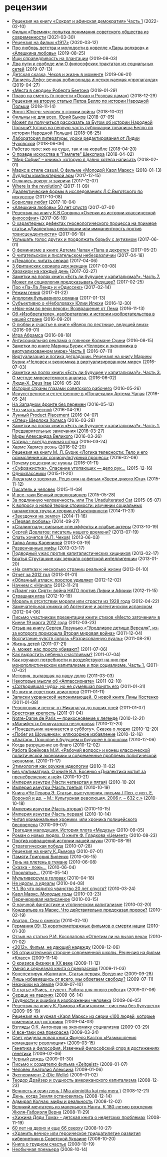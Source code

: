 # рецензии

* [Рецензия на книгу «Сократ и афинская демократия»  Часть  1](10608.md) (2022-02-10)
* [Фильм «Премия»: попытка понимания советского общества из современности](10573.md) (2021-03-30)
* [Рецензия на фильм «1917»](10488.md) (2020-03-12)
* [Про любовь детства и молодости в новелле «Дары волхвов» и «Алешкина любовь»](10443.md) (2019-08-25)
* [Ищи справедливость на плантации](10438.md) (2019-08-03)
* [Два пути к свободе  или О философских трактатах из социальных сетей](10433.md) (2019-07-13)
* [Детская сказка, Чехов и жизнь в моменте](10419.md) (2019-06-01)
* [Даниель Дефо: вечная робинзонада и нескончаемая «пропаганда»](10408.md) (2019-04-27)
* [«Места в сердце» Роберта Бентона](10372.md) (2019-01-29)
* [Право на смерть (о повести «Оскар и Розовая дама»)](10358.md) (2018-12-29)
* [Рецензия на вторую статью Петра Белло по истории Народной Польши](10338.md) (2018-11-14)
* [Эрнст Юнгер: человек в стихии войны](10321.md) (2018-10-02)
* [Фильмы не для всех. Юрий Быков](10291.md) (2018-07-05)
* [Может ли получиться рассказать за Бугом об истории Народной Польши?  (отзыв на первую часть публикации товарища Белло по истории Народной Польши)](10286.md) (2018-06-25)
* [Лаборатория литературы: уроки редактирования от Лидии Чуковской](10278.md) (2018-06-06)
* [Рабство твое: яко на суше, так и на корабле](10261.md) (2018-04-20)
* [О правде искусства в “Гамлете” Шекспира](10257.md) (2018-04-02)
* [“Мир Софии” – книжка, которую я давно хотела написать](10228.md) (2018-02-01)
* [Маркс в стиле casual. О фильме «Молодой Карл Маркс»](10216.md) (2018-01-13)
* [Луддиты компьютерной эры](10201.md) (2017-12-15)
* [Оглянись вокруг и закричи](10197.md) (2017-12-07)
* [Where is the revolution?](10179.md) (2017-11-09)
* [Диалектические формы в исследованиях Л.С.Выготского по искусству](10159.md) (2017-10-08)
* [Борислав любит](10157.md) (2017-10-04)
* [«Алешкина любовь» 50 лет спустя](10101.md) (2017-07-01)
* [Рецензия на книгу К.В.Сорвина «Очерки из истории классической философии»](10089.md) (2017-06-19)
* [О характерных дефектах гносеологического процесса на примере статьи «Диалектика революции или имманентность против трансцендентности»](10082.md) (2017-06-10)
* [Услышать голос других и продолжать борьбу с аутизмом](10076.md) (2017-06-01)
* [О феминизме в книге Артема Чапая «Папа в декрете»](10069.md) (2017-05-21)
* [О читательском и писательском небезразличии](10044.md) (2017-04-18)
* [«Декалог»: читать сериал](10033.md) (2017-04-06)
* [3 британских сериала для женщин](10023.md) (2017-03-08)
* [Харакири на каждый день](10014.md) (2017-02-27)
* [Заметки на полях книги «Есть ли будущее у капитализма?». Часть 7. Может ли социология предсказывать будущее?](10013.md) (2017-02-25)
* [Про «Ла-Ла Ленд» и «Одиссею»](10006.md) (2017-02-14)
* [Режим гения](9993.md) (2017-01-22)
* [Апология бульварного романа](9987.md) (2017-01-13)
* [Субъективно о «Неболовах» Юлии Илюхи](9979.md) (2016-12-30)
* [«Ням-ням во веки веков»: Возвращение от Лема](9956.md) (2016-11-13)
* [Об «Изобретателе», изобретателях и истории изобретательства в нашей стране](9928.md) (2016-09-20)
* [О любви и счастье в книге «Вверх по лестнице, ведущей вниз»](9923.md) (2016-09-01)
* [Игра Абрамса](9914.md) (2016-08-18)
* [Антисоциальная реклама о говнюке Колмане Суини](9911.md) (2016-08-15)
* [Заметки по книге Марины Бурик «Человек и экономика в виртуализованном мире» Часть II](9897.md) (2016-07-11)
* [Виртуализация и логика деградации. Рецензия на книгу Марины Бурик «Человек и экономика в виртуализированном мире»](9892.md) (2016-07-03)
* [Заметки на полях книги «Есть ли будущее у капитализма?». Часть 3. О методе мирсистемного анализа.](9877.md) (2016-06-02)
* [Люди-Х. Deus Irae](9873.md) (2016-05-28)
* [История страны глазами советского рабочего](9871.md) (2016-05-26)
* [Искусственное и естественное в «Понаехали» Артема Чапая](9869.md) (2016-05-24)
* [На Западном фронте без перемен](9865.md) (2016-05-13)
* [Что читать весной](9857.md) (2016-04-26)
* [Лунный Product Placement](9840.md) (2016-04-07)
* [«Отец» Шерлока Холмса](9832.md) (2016-03-28)
* [Заметки на полях книги «Есть ли будущее у капитализма?». Часть 1.  Предварительные замечания](9831.md) (2016-03-27)
* [Миры Александра Великого](9830.md) (2016-03-26)
* [Сатира - всегда нужная штука](9828.md) (2016-03-24)
* [Хармс Хармсу рознь](9805.md) (2016-02-20)
* [Рецензия на книгу М. Л. Бурик «Логика телесности: Тело и его осмысление как социокультурный процесс»](9796.md) (2016-02-08)
* [Почему рецензии не нужны](9782.md) (2016-01-11)
* [«Суфражистка». Спасение утопающих — дело рук...](9770.md) (2015-12-16)
* [Одноклассники](9749.md) (2015-11-20)
* [Людятам о зверятах. Рецензия на фильм «Звери дикого Юга»](9742.md) (2015-11-12)
* [Писатель и человек](9739.md) (2015-11-09)
* [И все-таки Вечный революционер](9612.md) (2015-05-28)
* [За подлинную человечность, или Тhe Unadulterated Cat](9584.md) (2015-05-07)
* [К вопросу о новой теории стоимости: изучении социальных параметров труда и теории субъективности](9272.md) (2014-11-23)
* [«Звездочки на земле»](9255.md) (2014-11-16)
* [«Первая любовь»](9109.md) (2014-09-27)
* [«Сталинград»: сильные спецэффекты и слабые актеры](7559.md) (2013-10-19)
* [Сергей Довлатов: писатель нашего времени?](7269.md) (2013-07-19)
* [Спать хочется (А.П. Чехов)](7107.md) (2013-06-03)
* [Тайна Анны Карениной](6762.md) (2013-03-19)
* [Развенчанные мифы](6757.md) (2013-03-17)
* [Подводный ужас против капиталистических хищников](6630.md) (2013-02-17)
* [Братья Стругацкие как зеркало советской интеллигенции](6508.md) (2013-01-20)
* [«На святках»: несколько страниц реальной жизни](6459.md) (2013-01-10)
* [Отчет за 2012 год](6406.md) (2013-01-01)
* [«Облачный атлас»: простое удивляет](6267.md) (2012-12-02)
* [Начнем с «Начал»](6216.md) (2012-11-21)
* [«Дранг нах Сирт»: война НАТО против Ливии и Африки](6192.md) (2012-11-15)
* [Страшная игра](6076.md) (2012-10-19)
* [Мораль в отсутствии морали или страсти из 1928 года](5304.md) (2012-04-22)
* [Замечательная книжка об Аргентине и аргентинском испанском](5216.md) (2012-04-06)
* [Письмо  участникам презентации книги стихов «Место заточения» в Киеве 19 марта 2012 года](5134.md) (2012-03-23)
* [Отзыв на книгу Сергея Лозунько «“Уродливое детище Версаля”, из-за которого произошла Вторая мировая война»](4576.md) (2011-12-04)
* [Воспитание чувств сквозь «Разрисованную вуаль»](4194.md) (2011-08-28)
* [Жизнь детей](4052.md) (2011-07-21)
* [А, может, нас просто убивают?](4006.md) (2011-07-06)
* [Как вырастить ребенка счастливым?](3991.md) (2011-07-04)
* [Как изучают потребности и воздействуют на них при монополистическом капитализме и при социализме. Часть 1.](3985.md) (2011-07-02)
* [История, выпавшая на нашу долю](3446.md) (2011-03-03)
* [Некоторые мысли об «Аппассионате»](3345.md) (2011-02-10)
* [«Сотворившая чудо», но не сумевшая понять его](3300.md) (2011-01-31)
* [Из жизни советских авиаторов](3209.md) (2011-01-11)
* [Записки украинской непонимающей. О новой книге Лины Костенко](3191.md) (2011-01-08)
* [Революция и песня: от Никарагуа до наших дней](3187.md) (2011-01-07)
* [Брестская крепость](3174.md) (2011-01-04)
* [Notre-Dame de Paris — прикосновение к легенде](3110.md) (2010-12-21)
* [«Манифест» буржуазного нездоровья](3102.md) (2010-12-20)
* [«Понедельник начинается в субботу». Сказка о людях](3107.md) (2010-12-20)
* [«Побег из Шоушенка»: иллюзорное избавление](3087.md) (2010-12-16)
* [«Аватар». Прошлое в будущем и будущее в прошлом](3042.md) (2010-12-06)
* [Когда разрушение во благо](3020.md) (2010-12-02)
* [Работа Воейкова М.И. «Рабочий вопрос» и конец классической политической экономии» и современные проблемы политической экономии.](2945.md) (2010-11-17)
* [Этимология как оружие идеологии](2886.md) (2010-11-02)
* [Без ультиматума.  О книге В.А. Босенко «Диалектика мстит за пренебрежение к ней»](2854.md) (2010-10-21)
* [Империя изнутри (Части четвертая и пятая)](2848.md) (2010-10-20)
* [Империя изнутри (Часть третья)](2843.md) (2010-10-19)
* [Книга «Че Гевара,Э. Статьи, выступления, письма / Пер. с исп. Е. Вороной и др. – М.: Культурная революция, 2006 г. – 632 с.»](2841.md) (2010-10-18)
* [Империя изнутри (Часть вторая)](2832.md) (2010-10-15)
* [Империя изнутри (Часть первая)](2826.md) (2010-10-14)
* [Читая криминальные хроники, или хроника полицейского беспредела](2686.md) (2010-09-07)
* [Трагедия малодушия. История плота «Медузы»](2675.md) (2010-09-05)
* [Роман о новых людях. О книге Ф. Гладкова «Цемент»](2614.md) (2010-08-23)
* [Против извращений истории нашей науки](2601.md) (2010-08-19)
* [Стратегическая победа](2559.md) (2010-07-28)
* [Рецензия на книгу К.Дымова](2451.md) (2010-07-01)
* [Памяти Григория Биленко](2378.md) (2010-06-15)
* [Тень на плетень в тумане](2347.md) (2010-06-08)
* [Сказка - ложь...](2328.md) (2010-06-04)
* [Проклятые...](2253.md) (2010-05-14)
* [Мультиверсум в головах](2162.md) (2010-04-18)
* [Не идолы, а идеалы](2130.md) (2010-04-08)
* [Ч.1. Во что рядится чванство 20 лет спустя?](2080.md) (2010-03-24)
* [Карл Маркс. Молодые годы](2073.md) (2010-03-23)
* [Перечеркивая написанное](2046.md) (2010-03-15)
* [О научной фантастике и утопическом капитализме](1965.md) (2010-02-20)
* [Кондратьев vs Маркс. Что действительно предсказал пророк?](1961.md) (2010-02-19)
* [Аватар. Сны о смерти](1936.md) (2010-02-13)
* [Германия 09: 13 короткометражных фильмов о смерти нации](1880.md) (2010-01-30)
* [Отзыв на статью Р.И. Косолапова «Ответим ли на вызов века»](1786.md) (2010-01-02)
* [«2012». Фильм, не дающий надежду](1704.md) (2009-12-06)
* [Об отрицательной стороне современной школы. Рецензия на фильм «Класс»](1635.md) (2009-11-14)
* [О кризисе физики в ХХ веке](1626.md) (2009-11-12)
* [Умная и серьезная книга о прекрасном](1593.md) (2009-11-03)
* [Конспектируя «Капитал». Статья первая. Введение](1473.md) (2009-09-28)
* [Лишь избавившись от всего, мы обретаем свободу?](1238.md) (2009-07-11)
* [Незнайки на Земле](1235.md) (2009-07-10)
* [О статье «Учись, студент. Работа для юного робота»](1221.md) (2009-07-06)
* [Сердце на ладонях](1123.md) (2009-06-14)
* [Трудности и ошибки в изображении человека](1085.md) (2009-06-05)
* [Рецензия на книгу К.Дымова «Капитализм – система без будущего»](1007.md) (2009-05-19)
* [Рецензия на журнал «Карл Маркс»  из серии «100 людей, которые изменили ход истории»](834.md) (2009-04-03)
* [Взгляды О.К. Антонова на экономику социализма](816.md) (2009-03-29)
* [И все-таки она прекрасна](798.md) (2009-03-24)
* [Свет увидела новая книга Фиделя Кастро «Размышления команданте революции»](760.md) (2009-03-15)
* [Генетика и философия. Извечный философский спор в достижениях генетики](612.md) (2009-02-06)
* [Черный дождь](583.md) (2009-01-30)
* [Письмо к создателю фильма «Zeitgeist»](494.md) (2009-01-07)
* [Человек Анатолия Алексина](492.md) (2009-01-06)
* [Эксперимент 2 (Die Welle)](480.md) (2009-01-02)
* [Теодор Драйзер и сущность американского капитализма](452.md) (2008-12-23)
* [Вечность и один день ( Mia aioniotita kai mia mera )](443.md) (2008-12-21)
* [День, когда Земля остановилась](423.md) (2008-12-14)
* [Адмирал Колчак: мифы и реальность](389.md) (2008-12-02)
* [Великий мечтатель из маленького Нанта. К 180-летию рождения Жюля-Габриэля  Верна](379.md) (2008-11-29)
* [«Хижина Дяди Тома» - детская книга о недетских проблемах](346.md) (2008-11-19)
* [60 лет на двоих и еще 66 сверху](276.md) (2008-10-27)
* [«Хранить вечно» или героическое тридцатилетие развития кибернетики в Советской Украине](257.md) (2008-10-20)
* [Книга о трудном счастье](256.md) (2008-10-19)
* [Необычная премьера](239.md) (2008-10-14)